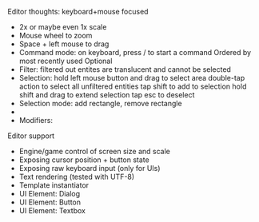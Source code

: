 
Editor thoughts: keyboard+mouse focused
- 2x or maybe even 1x scale
- Mouse wheel to zoom
- Space + left mouse to drag
- Command mode: on keyboard, press / to start a command
	Ordered by most recently used
	Optional 
- Filter: filtered out entites are translucent and cannot be selected
- Selection:
	hold left mouse button and drag to select area
	double-tap action to select all unfiltered entities
	tap shift to add to selection
	hold shift and drag to extend selection
	tap esc to deselect
- Selection mode: add rectangle, remove rectangle
- 
- Modifiers: 

Editor support
- Engine/game control of screen size and scale
- Exposing cursor position + button state
- Exposing raw keyboard input (only for UIs)
- Text rendering (tested with UTF-8)
- Template instantiator
- UI Element: Dialog
- UI Element: Button
- UI Element: Textbox

